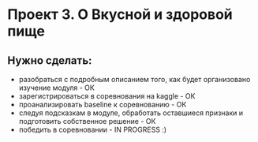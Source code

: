 # Проект 3. О Вкусной и здоровой пище
## Нужно сделать:
* разобраться с подробным описанием того, как будет организовано изучение модуля - ОК
* зарегистрироваться в соревнования на kaggle - ОК
* проанализировать baseline к соревнованию - ОК
* следуя подсказкам в модуле, обработать оставшиеся признаки и подготовить собственное решение - ОК
* победить в соревновании - IN PROGRESS :)
